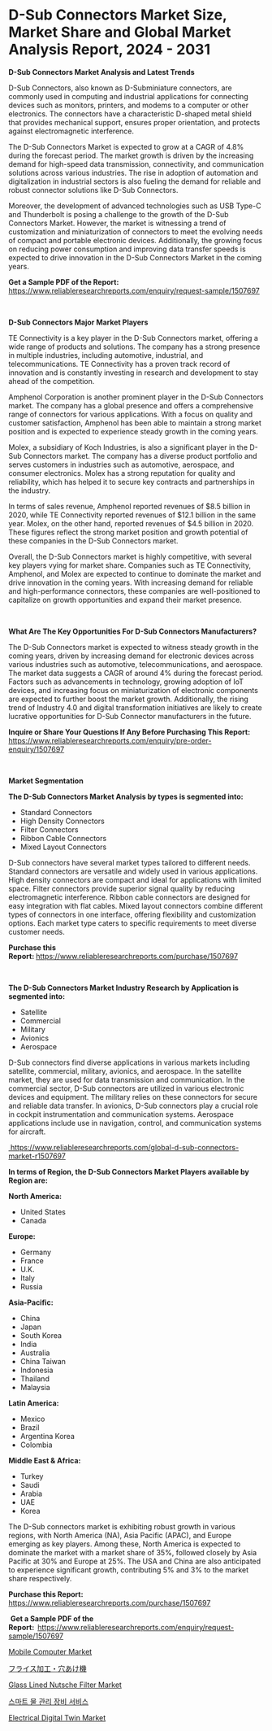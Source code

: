 <p><h1>D-Sub Connectors Market Size, Market Share and Global Market Analysis Report, 2024 - 2031</h1></p><p><strong>D-Sub Connectors Market Analysis and Latest Trends</strong></p>
<p><p>D-Sub Connectors, also known as D-Subminiature connectors, are commonly used in computing and industrial applications for connecting devices such as monitors, printers, and modems to a computer or other electronics. The connectors have a characteristic D-shaped metal shield that provides mechanical support, ensures proper orientation, and protects against electromagnetic interference. </p><p>The D-Sub Connectors Market is expected to grow at a CAGR of 4.8% during the forecast period. The market growth is driven by the increasing demand for high-speed data transmission, connectivity, and communication solutions across various industries. The rise in adoption of automation and digitalization in industrial sectors is also fueling the demand for reliable and robust connector solutions like D-Sub Connectors.</p><p>Moreover, the development of advanced technologies such as USB Type-C and Thunderbolt is posing a challenge to the growth of the D-Sub Connectors Market. However, the market is witnessing a trend of customization and miniaturization of connectors to meet the evolving needs of compact and portable electronic devices. Additionally, the growing focus on reducing power consumption and improving data transfer speeds is expected to drive innovation in the D-Sub Connectors Market in the coming years.</p></p>
<p><strong>Get a Sample PDF of the Report:&nbsp;</strong> <a href="https://www.reliableresearchreports.com/enquiry/request-sample/1507697">https://www.reliableresearchreports.com/enquiry/request-sample/1507697</a></p>
<p>&nbsp;</p>
<p><strong>D-Sub Connectors Major Market Players</strong></p>
<p><p>TE Connectivity is a key player in the D-Sub Connectors market, offering a wide range of products and solutions. The company has a strong presence in multiple industries, including automotive, industrial, and telecommunications. TE Connectivity has a proven track record of innovation and is constantly investing in research and development to stay ahead of the competition.</p><p>Amphenol Corporation is another prominent player in the D-Sub Connectors market. The company has a global presence and offers a comprehensive range of connectors for various applications. With a focus on quality and customer satisfaction, Amphenol has been able to maintain a strong market position and is expected to experience steady growth in the coming years.</p><p>Molex, a subsidiary of Koch Industries, is also a significant player in the D-Sub Connectors market. The company has a diverse product portfolio and serves customers in industries such as automotive, aerospace, and consumer electronics. Molex has a strong reputation for quality and reliability, which has helped it to secure key contracts and partnerships in the industry.</p><p>In terms of sales revenue, Amphenol reported revenues of $8.5 billion in 2020, while TE Connectivity reported revenues of $12.1 billion in the same year. Molex, on the other hand, reported revenues of $4.5 billion in 2020. These figures reflect the strong market position and growth potential of these companies in the D-Sub Connectors market.</p><p>Overall, the D-Sub Connectors market is highly competitive, with several key players vying for market share. Companies such as TE Connectivity, Amphenol, and Molex are expected to continue to dominate the market and drive innovation in the coming years. With increasing demand for reliable and high-performance connectors, these companies are well-positioned to capitalize on growth opportunities and expand their market presence.</p></p>
<p>&nbsp;</p>
<p><strong>What Are The Key Opportunities For D-Sub Connectors Manufacturers?</strong></p>
<p><p>The D-Sub Connectors market is expected to witness steady growth in the coming years, driven by increasing demand for electronic devices across various industries such as automotive, telecommunications, and aerospace. The market data suggests a CAGR of around 4% during the forecast period. Factors such as advancements in technology, growing adoption of IoT devices, and increasing focus on miniaturization of electronic components are expected to further boost the market growth. Additionally, the rising trend of Industry 4.0 and digital transformation initiatives are likely to create lucrative opportunities for D-Sub Connector manufacturers in the future.</p></p>
<p><strong>Inquire or Share Your Questions If Any Before Purchasing This Report:</strong> <a href="https://www.reliableresearchreports.com/enquiry/pre-order-enquiry/1507697">https://www.reliableresearchreports.com/enquiry/pre-order-enquiry/1507697</a></p>
<p>&nbsp;</p>
<p><strong>Market Segmentation</strong></p>
<p><strong>The D-Sub Connectors Market Analysis by types is segmented into:</strong></p>
<p><ul><li>Standard Connectors</li><li>High Density Connectors</li><li>Filter Connectors</li><li>Ribbon Cable Connectors</li><li>Mixed Layout Connectors</li></ul></p>
<p><p>D-Sub connectors have several market types tailored to different needs. Standard connectors are versatile and widely used in various applications. High density connectors are compact and ideal for applications with limited space. Filter connectors provide superior signal quality by reducing electromagnetic interference. Ribbon cable connectors are designed for easy integration with flat cables. Mixed layout connectors combine different types of connectors in one interface, offering flexibility and customization options. Each market type caters to specific requirements to meet diverse customer needs.</p></p>
<p><strong>Purchase this Report:&nbsp;</strong><a href="https://www.reliableresearchreports.com/purchase/1507697">https://www.reliableresearchreports.com/purchase/1507697</a></p>
<p>&nbsp;</p>
<p><strong>The D-Sub Connectors Market Industry Research by Application is segmented into:</strong></p>
<p><ul><li>Satellite</li><li>Commercial</li><li>Military</li><li>Avionics</li><li>Aerospace</li></ul></p>
<p><p>D-Sub connectors find diverse applications in various markets including satellite, commercial, military, avionics, and aerospace. In the satellite market, they are used for data transmission and communication. In the commercial sector, D-Sub connectors are utilized in various electronic devices and equipment. The military relies on these connectors for secure and reliable data transfer. In avionics, D-Sub connectors play a crucial role in cockpit instrumentation and communication systems. Aerospace applications include use in navigation, control, and communication systems for aircraft.</p></p>
<p><a href="https://www.reliableresearchreports.com/global-d-sub-connectors-market-r1507697">&nbsp;https://www.reliableresearchreports.com/global-d-sub-connectors-market-r1507697</a></p>
<p><strong>In terms of Region, the D-Sub Connectors Market Players available by Region are:</strong></p>
<p>
    <p> <strong> North America: </strong>
        <ul>
            <li>United States</li>
            <li>Canada</li>
        </ul>
        </p> 
    <p> <strong> Europe: </strong>
        <ul>
            <li>Germany</li>
            <li>France</li>
            <li>U.K.</li>
            <li>Italy</li>
            <li>Russia</li>
        </ul>
        </p> 
    <p> <strong> Asia-Pacific: </strong>
        <ul>
            <li>China</li>
            <li>Japan</li>
            <li>South Korea</li>
            <li>India</li>
            <li>Australia</li>
            <li>China Taiwan</li>
            <li>Indonesia</li>
            <li>Thailand</li>
            <li>Malaysia</li>
        </ul>
        </p> 
    <p> <strong> Latin America: </strong>
        <ul>
            <li>Mexico</li>
            <li>Brazil</li>
            <li>Argentina Korea</li>
            <li>Colombia</li>
        </ul>
        </p> 
    <p> <strong> Middle East & Africa: </strong>
        <ul>
            <li>Turkey</li>
            <li>Saudi</li>
            <li>Arabia</li>
            <li>UAE</li>
            <li>Korea</li>
        </ul>
    </p>
    </p>
<p><p>The D-Sub connectors market is exhibiting robust growth in various regions, with North America (NA), Asia Pacific (APAC), and Europe emerging as key players. Among these, North America is expected to dominate the market with a market share of 35%, followed closely by Asia Pacific at 30% and Europe at 25%. The USA and China are also anticipated to experience significant growth, contributing 5% and 3% to the market share respectively.</p></p>
<p><strong>Purchase this Report: </strong><a href="https://www.reliableresearchreports.com/purchase/1507697">https://www.reliableresearchreports.com/purchase/1507697</a></p>
<p>&nbsp;<strong>Get a Sample PDF of the Report:&nbsp;&nbsp;</strong><a href="https://www.reliableresearchreports.com/enquiry/request-sample/1507697">https://www.reliableresearchreports.com/enquiry/request-sample/1507697</a></p>
<p><strong></strong></p>
<p><p><a href="https://issuu.com/reportprime-2/docs/mobile-computer-market-size-2030.pptx">Mobile Computer Market</a></p><p><a href="https://github.com/adcxff01450218/Market-Research-Report-List-2/blob/main/831769893293.md">フライス加工・穴あけ機</a></p><p><a href="https://github.com/joannagoyvaerts/Market-Research-Report-List-2/blob/main/glass-lined-nutsche-filter-market.md">Glass Lined Nutsche Filter Market</a></p><p><a href="https://github.com/amuji413411/Market-Research-Report-List-1/blob/main/571170783153.md">스마트 물 관리 장비 서비스</a></p><p><a href="https://issuu.com/reportprime-2/docs/electrical-digital-twin-market-size-2030.pptx">Electrical Digital Twin Market</a></p></p>